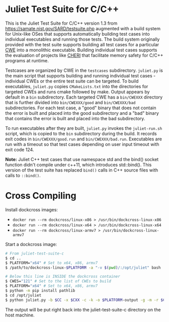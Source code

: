 # Juliet Test Suite for C/C++

This is the Juliet Test Suite for C/C++ version 1.3 from https://samate.nist.gov/SARD/testsuite.php augmented with a build system for Unix-like OSes that supports automatically building test cases into individual executables and running those tests. The build system originally provided with the test suite supports building all test cases for a particular [CWE](https://cwe.mitre.org/) into a monolithic executable. Building individual test cases supports the evaluation of projects like [CHERI](https://www.cl.cam.ac.uk/research/security/ctsrd/cheri/) that facilitate memory safety for C/C++ programs at runtime. 

Testcases are organized by CWE in the `testcases` subdirectory. `juliet.py` is the main script that supports building and running individual test cases - individual CWEs or the entire test suite can be targeted. To build executables, `juliet.py` copies `CMakeLists.txt` into the directories for targeted CWEs and runs cmake followed by make. Output appears by default in a `bin` subdirectory. Each targeted CWE has a `bin/CWEXXX` directory that is further divided into `bin/CWEXXX/good` and `bin/CWEXXX/bad` subdirectories. For each test case, a "good" binary that does not contain the error is built and placed into the good subdirectory and a "bad" binary that contains the error is built and placed into the bad subdirectory.

To run executables after they are built, `juliet.py` invokes the `juliet-run.sh` script, which is copied to the `bin` subdirectory during the build. It records exit codes in `bin/CWEXXX/good.run` and `bin/CWEXXX/bad.run`. Executables are run with a timeout so that test cases depending on user input timeout with exit code 124.

**Note:** Juliet C++ test cases that use namespace std and the bind() socket function didn't compile under c++11, which introduces std::bind(). This version of the test suite has replaced `bind()` calls in C++ source files with calls to `::bind()`.
# Cross Compiling

Install dockcross images:

- `docker run --rm dockcross/linux-x86 > /usr/bin/dockcross-linux-x86`
- `docker run --rm dockcross/linux-x64 > /usr/bin/dockcross-linux-x64`
- `docker run --rm dockcross/linux-armv7 > /usr/bin/dockcross-linux-armv7`

Start a dockcross image:

```sh
# From juliet-test-suite-c
$ cd ..
$ PLATFORM="x64" # Set to x64, x86, armv7
$ /path/to/dockcross-linux-$PLATFORM -a "-v $(pwd)/:/opt/juliet" bash

# Below this line is INSIDE the dockcross container
$ CWES="121" # Set to the list of CWEs to build
$ PLATFORM="x64" # Set to x64, x86, armv7
$ python -m pip install pathlib
$ cd /opt/juliet
$ python juliet.py -b $CC -x $CXX -c -k -o $PLATFORM-output -g -m -r $CWES
```

The output will be put right back into the juliet-test-suite-c directory on the host machine.

